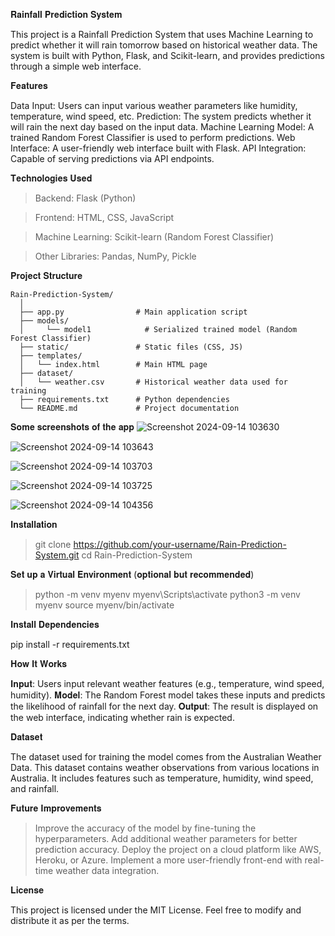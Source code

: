 𝐑𝐚𝐢𝐧𝐟𝐚𝐥𝐥 𝐏𝐫𝐞𝐝𝐢𝐜𝐭𝐢𝐨𝐧 𝐒𝐲𝐬𝐭𝐞𝐦

This project is a Rainfall Prediction System that uses Machine Learning to predict whether it will rain tomorrow based on historical weather data. The system is built with Python, Flask, and Scikit-learn, and provides predictions through a simple web interface.

𝐅𝐞𝐚𝐭𝐮𝐫𝐞𝐬

  Data Input: Users can input various weather parameters like humidity, temperature, wind speed, etc.
  Prediction: The system predicts whether it will rain the next day based on the input data.
  Machine Learning Model: A trained Random Forest Classifier is used to perform predictions.
  Web Interface: A user-friendly web interface built with Flask.
  API Integration: Capable of serving predictions via API endpoints.
  
𝐓𝐞𝐜𝐡𝐧𝐨𝐥𝐨𝐠𝐢𝐞𝐬 𝐔𝐬𝐞𝐝

  > Backend: Flask (Python)

  > Frontend: HTML, CSS, JavaScript

  > Machine Learning: Scikit-learn (Random Forest Classifier)

  > Other Libraries: Pandas, NumPy, Pickle

𝐏𝐫𝐨𝐣𝐞𝐜𝐭 𝐒𝐭𝐫𝐮𝐜𝐭𝐮𝐫𝐞

    Rain-Prediction-System/
      │
      ├── app.py                # Main application script
      ├── models/
      │     └── model1            # Serialized trained model (Random Forest Classifier)
      ├── static/               # Static files (CSS, JS)
      ├── templates/
      │   └── index.html        # Main HTML page
      ├── dataset/
      │   └── weather.csv       # Historical weather data used for training
      ├── requirements.txt      # Python dependencies
      └── README.md             # Project documentation

𝐒𝐨𝐦𝐞 𝐬𝐜𝐫𝐞𝐞𝐧𝐬𝐡𝐨𝐭𝐬 𝐨𝐟 𝐭𝐡𝐞 𝐚𝐩𝐩
  ![Screenshot 2024-09-14 103630](https://github.com/user-attachments/assets/72dc2a61-540e-4d6b-99e3-0e4c07f99d20)

  ![Screenshot 2024-09-14 103643](https://github.com/user-attachments/assets/07a88540-1e33-4e05-b64f-2882fa958455)

  ![Screenshot 2024-09-14 103703](https://github.com/user-attachments/assets/9880bf9c-fe00-4490-99eb-82d98d272894)

  ![Screenshot 2024-09-14 103725](https://github.com/user-attachments/assets/5a11a3ad-9975-4652-8bf9-83361087e479)
  
  ![Screenshot 2024-09-14 104356](https://github.com/user-attachments/assets/61d91662-450f-4a47-b233-1de9cfec7db1)


𝐈𝐧𝐬𝐭𝐚𝐥𝐥𝐚𝐭𝐢𝐨𝐧

   > git clone https://github.com/your-username/Rain-Prediction-System.git
   > cd Rain-Prediction-System
   
𝐒𝐞𝐭 𝐮𝐩 𝐚 𝐕𝐢𝐫𝐭𝐮𝐚𝐥 𝐄𝐧𝐯𝐢𝐫𝐨𝐧𝐦𝐞𝐧𝐭 (𝐨𝐩𝐭𝐢𝐨𝐧𝐚𝐥 𝐛𝐮𝐭 𝐫𝐞𝐜𝐨𝐦𝐦𝐞𝐧𝐝𝐞𝐝)
  > python -m venv myenv
  > myenv\Scripts\activate
  > python3 -m venv myenv
  > source myenv/bin/activate

𝐈𝐧𝐬𝐭𝐚𝐥𝐥 𝐃𝐞𝐩𝐞𝐧𝐝𝐞𝐧𝐜𝐢𝐞𝐬

  pip install -r requirements.txt

𝐇𝐨𝐰 𝐈𝐭 𝐖𝐨𝐫𝐤𝐬

  𝐈𝐧𝐩𝐮𝐭: Users input relevant weather features (e.g., temperature, wind speed, humidity).
  𝐌𝐨𝐝𝐞𝐥: The Random Forest model takes these inputs and predicts the likelihood of rainfall for the next day.
  𝐎𝐮𝐭𝐩𝐮𝐭: The result is displayed on the web interface, indicating whether rain is expected.

𝐃𝐚𝐭𝐚𝐬𝐞𝐭

  The dataset used for training the model comes from the Australian Weather Data. This dataset contains weather observations from various locations in Australia. It includes features such as temperature, humidity, wind speed, and rainfall.

𝐅𝐮𝐭𝐮𝐫𝐞 𝐈𝐦𝐩𝐫𝐨𝐯𝐞𝐦𝐞𝐧𝐭𝐬

  > Improve the accuracy of the model by fine-tuning the hyperparameters.
  > Add additional weather parameters for better prediction accuracy.
  > Deploy the project on a cloud platform like AWS, Heroku, or Azure.
  > Implement a more user-friendly front-end with real-time weather data integration.

𝐋𝐢𝐜𝐞𝐧𝐬𝐞

  This project is licensed under the MIT License. Feel free to modify and distribute it as per the terms.




